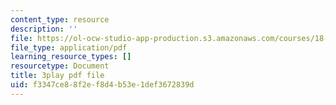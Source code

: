 ```yaml
---
content_type: resource
description: ''
file: https://ol-ocw-studio-app-production.s3.amazonaws.com/courses/18-01sc-single-variable-calculus-fall-2010/f3347ce88f2ef8d4b53e1def3672839d_twzGBqPeW0M.pdf
file_type: application/pdf
learning_resource_types: []
resourcetype: Document
title: 3play pdf file
uid: f3347ce8-8f2e-f8d4-b53e-1def3672839d
---
```

